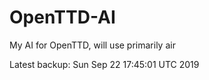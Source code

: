 # OpenTTD-AI
My AI for OpenTTD, will use primarily air

Latest backup: Sun Sep 22 17:45:01 UTC 2019
